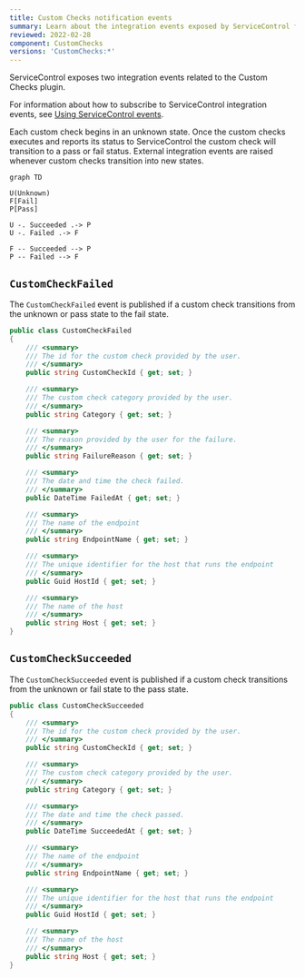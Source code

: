 ```yaml
---
title: Custom Checks notification events
summary: Learn about the integration events exposed by ServiceControl for the Custom Checks plugin
reviewed: 2022-02-28
component: CustomChecks
versions: 'CustomChecks:*'
---
```


ServiceControl exposes two integration events related to the Custom Checks plugin.

For information about how to subscribe to ServiceControl integration events, see [Using ServiceControl events](/servicecontrol/contracts.md).

Each custom check begins in an unknown state. Once the custom checks executes and reports its status to ServiceControl the custom check will transition to a pass or fail status. External integration events are raised whenever custom checks transition into new states.

```mermaid
graph TD

U(Unknown)
F[Fail]
P[Pass]

U -. Succeeded .-> P
U -. Failed .-> F

F -- Succeeded --> P
P -- Failed --> F
```


## `CustomCheckFailed`

The `CustomCheckFailed` event is published if a custom check transitions from the unknown or pass state to the fail state.

```csharp
public class CustomCheckFailed
{
    /// <summary>
    /// The id for the custom check provided by the user.
    /// </summary>
    public string CustomCheckId { get; set; }

    /// <summary>
    /// The custom check category provided by the user.
    /// </summary>
    public string Category { get; set; }

    /// <summary>
    /// The reason provided by the user for the failure.
    /// </summary>
    public string FailureReason { get; set; }

    /// <summary>
    /// The date and time the check failed.
    /// </summary>
    public DateTime FailedAt { get; set; }

    /// <summary>
    /// The name of the endpoint
    /// </summary>
    public string EndpointName { get; set; }

    /// <summary>
    /// The unique identifier for the host that runs the endpoint
    /// </summary>
    public Guid HostId { get; set; }

    /// <summary>
    /// The name of the host
    /// </summary>
    public string Host { get; set; }
}
```


## `CustomCheckSucceeded`

The `CustomCheckSucceeded` event is published if a custom check transitions from the unknown or fail state to the pass state.

```csharp
public class CustomCheckSucceeded
{
    /// <summary>
    /// The id for the custom check provided by the user.
    /// </summary>
    public string CustomCheckId { get; set; }

    /// <summary>
    /// The custom check category provided by the user.
    /// </summary>
    public string Category { get; set; }

    /// <summary>
    /// The date and time the check passed.
    /// </summary>
    public DateTime SucceededAt { get; set; }

    /// <summary>
    /// The name of the endpoint
    /// </summary>
    public string EndpointName { get; set; }

    /// <summary>
    /// The unique identifier for the host that runs the endpoint
    /// </summary>
    public Guid HostId { get; set; }

    /// <summary>
    /// The name of the host
    /// </summary>
    public string Host { get; set; }
}
```
